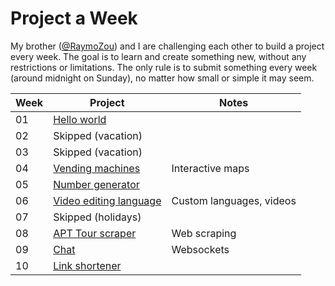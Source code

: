 # Project a Week

My brother ([@RaymoZou](https://github.com/RaymoZou)) and I are challenging each other to build a project every week. The goal is to learn and create something new, without any restrictions or limitations. The only rule is to submit something every week (around midnight on Sunday), no matter how small or simple it may seem.

| Week | Project | Notes |
| ---- | ------- | ----- |
| 01   | [Hello world](/01_hello-world/) | 
| 02   | Skipped (vacation) |
| 03   | Skipped (vacation) |
| 04   | [Vending machines](/04_vending_machines/) | Interactive maps |
| 05   | [Number generator](/05_numbers/) |
| 06   | [Video editing language](/06_video-editing-language/) | Custom languages, videos |
| 07   | Skipped (holidays) |
| 08   | [APT Tour scraper](/08_apt-tour-scraper/) | Web scraping |
| 09   | [Chat](/09_chat/) | Websockets |
| 10   | [Link shortener](/10_url-shortener/) |
